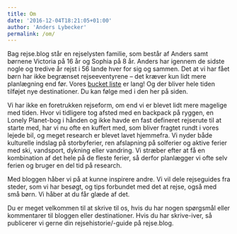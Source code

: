 ```yaml
---
title: Om
date: '2016-12-04T18:21:05+01:00'
author: 'Anders Lybecker'
permalink: /om/
---
```


Bag rejse.blog står en rejselysten familie, som består af Anders samt børnene Victoria på 16 år og Sophia på 8 år. Anders har igennem de sidste nogle og tredive år rejst i 56 lande hver for sig og sammen. Det at vi har fået børn har ikke begrænset rejseeventyrene – det kræver kun lidt mere planlægning end før. Vores [bucket liste](/bucket-list/) er lang! Og der bliver hele tiden tilføjet nye destinationer. Du kan følge med i den her på siden.

Vi har ikke en foretrukken rejseform, om end vi er blevet lidt mere magelige med tiden. Hvor vi tidligere tog afsted med en backpack på ryggen, en Lonely Planet-bog i hånden og ikke havde en fast defineret rejserute til at starte med, har vi nu ofte en kuffert med, som bliver fragtet rundt i vores lejede bil, og meget research er blevet lavet hjemmefra. Vi nyder både kulturelle indslag på storbyferier, ren afslapning på solferier og aktive ferier med ski, vandsport, dykning eller vandring. Vi stræber efter at få en kombination af det hele på de fleste ferier, så derfor planlægger vi ofte selv ferien og bruger en del tid på research.

Med bloggen håber vi på at kunne inspirere andre. Vi vil dele rejseguides fra steder, som vi har besøgt, og tips forbundet med det at rejse, også med små børn. Vi håber at du får glæde af det.

Du er meget velkommen til at skrive til os, hvis du har nogen spørgsmål eller kommentarer til bloggen eller destinationer. Hvis du har skrive-iver, så publicerer vi gerne din rejsehistorie/-guide på rejse.blog.